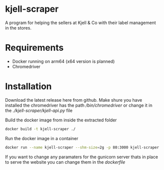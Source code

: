 # kjell-scraper
A program for helping the sellers at Kjell & Co with their label management in the stores.  

# Requirements
* Docker running on arm64 (x64 version is planned)
* Chromedriver

# Installation
Download the latest release here from github.
Make shure you have installed the chromedriver has the path */bin/chromedriver* or change it in the *./kjell-scraper/kjell-api.py* file

Build the docker image from inside the extracted folder
```bash
docker build -t kjell-scraper ./
```
Run the docker image in a container
```bash
docker run --name kjell-scraper --shm-size=2g -p 80:3000 kjell-scraper
```
If you want to change any paramaters for the gunicorn server thats in place to serve the website you can change them in the *dockerfile*
